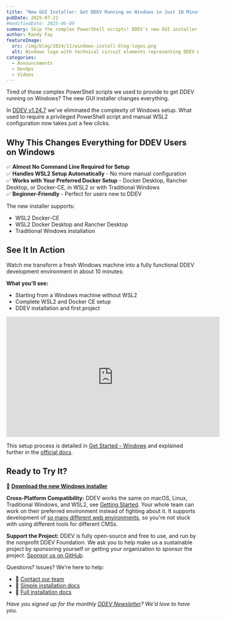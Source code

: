 ```yaml
---
title: "New GUI Installer: Get DDEV Running on Windows in Just 10 Minutes (Video)"
pubDate: 2025-07-21
#modifiedDate: 2025-06-09
summary: Skip the complex PowerShell scripts! DDEV's new GUI installer gets you developing on Windows with WSL2 in just 10 minutes. Watch the step-by-step video.
author: Randy Fay
featureImage:
  src: /img/blog/2024/11/windows-install-blog-logos.png
  alt: Windows logo with technical circuit elements representing DDEV Windows installation
categories:
  - Announcements
  - DevOps
  - Videos
---
```


Tired of those complex PowerShell scripts we used to provide to get DDEV running on Windows? The new GUI installer changes everything.

In [DDEV v1.24.7](https://github.com/ddev/ddev/releases/tag/v1.24.7) we've eliminated the complexity of Windows setup. What used to require a privileged  PowerShell script and manual WSL2 configuration now takes just a few clicks.

## Why This Changes Everything for DDEV Users on Windows

✅ **Almost No Command Line Required for Setup**<br/>
✅ **Handles WSL2 Setup Automatically** - No more manual configuration<br/>
✅ **Works with Your Preferred Docker Setup** - Docker Desktop, Rancher Desktop, or Docker-CE, in WSL2 or with Traditional Windows<br/>
✅ **Beginner-Friendly** - Perfect for users new to DDEV

The new installer supports:

* WSL2 Docker-CE
* WSL2 Docker Desktop and Rancher Desktop
* Traditional Windows installation

## See It In Action

Watch me transform a fresh Windows machine into a fully functional DDEV development environment in about 10 minutes:

**What you'll see:**
- Starting from a Windows machine without WSL2
- Complete WSL2 and Docker CE setup
- DDEV installation and first project

<div class="video-container">
<iframe width="560" height="315" src="https://www.youtube.com/embed/nKxZ5YNucd4?si=4QWTycKfMTu-nXEz" title="YouTube video player" frameborder="0" allow="accelerometer; autoplay; clipboard-write; encrypted-media; gyroscope; picture-in-picture; web-share" referrerpolicy="strict-origin-when-cross-origin" allowfullscreen></iframe>
</div>

This setup process is detailed in [Get Started - Windows](/get-started) and explained further in the [official docs](https://ddev.readthedocs.io/en/stable/users/install/ddev-installation/#ddev-installation-windows).

## Ready to Try It?

🚀 **[Download the new Windows installer](https://github.com/ddev/ddev/releases)**

**Cross-Platform Compatibility:** DDEV works the same on macOS, Linux, Traditional Windows, and WSL2, see [Getting Started](/get-started). Your whole team can work on their preferred environment instead of fighting about it. It supports development of [so many different web environments](https://ddev.readthedocs.io/en/stable/users/quickstart/), so you're not stuck with using different tools for different CMSs.

**Support the Project:** DDEV is fully open-source and free to use, and run by the nonprofit DDEV Foundation. We ask you to help make us a sustainable project by sponsoring yourself or getting your organization to sponsor the project. [Sponsor us on GitHub](https://github.com/sponsors/ddev).

Questions? Issues? We're here to help:
- 💬 [Contact our team](/contact)
- 📖 [Simple installation docs](/get-started)
- 📖 [Full installation docs](https://ddev.readthedocs.io/en/stable/users/install/ddev-installation/#ddev-installation-windows)

_Have you signed up for the monthly [DDEV Newsletter](/newsletter)? We'd love to have you._
